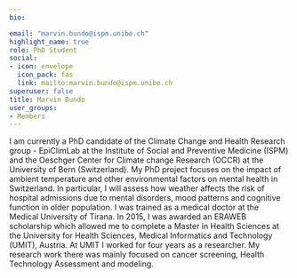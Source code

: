 ```yaml
---
bio:

email: "marvin.bundo@ispm.unibe.ch"
highlight_name: true
role: PhD Student
social:
- icon: envelope
  icon_pack: fas
  link: mailto:marvin.bundo@ispm.unibe.ch
superuser: false
title: Marvin Bundo
user_groups:
- Members
---
```

I am currently a PhD candidate of the Climate Change and Health Research group - EpiClimLab at the Institute of Social and Preventive Medicine (ISPM) and the Oeschger Center for Climate change Research (OCCR) at the University of Bern (Switzerland). My PhD project focuses on the impact of ambient temperature and other environmental factors on mental health in Switzerland. In particular, I will assess how weather affects the risk of hospital admissions due to mental disorders, mood patterns and cognitive function in older population. 
I was trained as a medical doctor at the Medical University of Tirana. In 2015, I was awarded an ERAWEB scholarship which allowed me to complete a Master in Health Sciences at the University for Health Sciences, Medical Informatics and Technology (UMIT), Austria. At UMIT I worked for four years as a researcher. My research work there was mainly focused on cancer screening, Health Technology Assessment and modeling. 
 